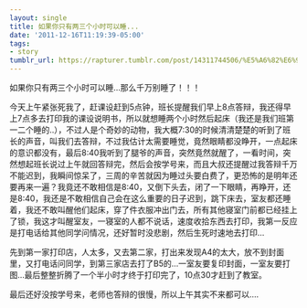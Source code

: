 ```yaml
---
layout: single
title: 如果你只有两三个小时可以睡...
date: '2011-12-16T11:19:39-05:00'
tags:
- story
tumblr_url: https://rapturer.tumblr.com/post/14311744506/%E5%A6%82%E6%9E%9C%E4%BD%A0%E5%8F%AA%E6%9C%89%E4%B8%A4%E4%B8%89%E4%B8%AA%E5%B0%8F%E6%97%B6%E5%8F%AF%E4%BB%A5%E7%9D%A1
---
```

如果你只有两三个小时可以睡…那么千万别睡了！！！

今天上午紧张死我了，赶课设赶到5点钟，班长提醒我们早上8点答辩，我还得早上7点多去打印我的课设说明书，所以就想睡两个小时然后起床（我还是我们班第一二个睡的..），不过人是个奇妙的动物，我大概7:30的时候清清楚楚的听到了班长的声音，叫我们去答辩，不过我估计太需要睡觉，竟然眼睛都没睁开，一点起床的意识都没有，最后8:40我听到了腿爷的声音，突然竟然就醒了，一看时间，突然想起班长说过上午就回答辩完，然后会按学号来，而且大叔还提醒过我答辩千万不能迟到，我瞬间惊呆了，三周的辛苦就因为睡过头要白费了，更恐怖的是明年还要再来一遍？我竟还不敢相信是8:40，又倒下头去，闭了一下眼睛，再睁开，还是8:40，我还是不敢相信自己会在这么重要的日子迟到，跳下床去，室友都还睡着，我还不敢叫醒他们起床，穿了件衣服冲出门去，所有其他寝室门前都已经挂上了锁，我这才叫醒室友，一寝室的人都不说话，速度收拾东西去打印，我第一反应是打电话给其他同学问情况，还好暂时没悲剧，然后生死时速地去打印…

先到第一家打印店，人太多，又去第二家，打出来发现A4的太大，放不到封面里，又打电话问同学，到第三家店去打了B5的…一室友要复印封面，一室友要打图…最后整整折腾了一个半小时才终于打印完了，10点30才赶到了教室。

最后还好没按学号来，老师也答辩的很慢，所以上午其实不来都可以….

